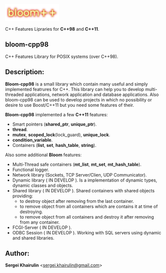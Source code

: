 <img src=bloom++-logo.png>

C++ Features Lipraries for **C++98** and **C++11**.

## bloom-cpp98
C++ Features Library for POSIX systems (over C++98).

## Description:

**Bloom-cpp98** is a small library which contain many useful and simply
implemented featrures for C++. This library can help you to develop
multi-threaded applications, network application and database 
applications. Also bloom-cpp98 can be used to develop projects in 
which no possibility or desire to use Boost/C++11 but you need some 
features of their.

**Bloom-cpp98** implemented a few **C++11** features:
  - Smart pointers (**shared_ptr**, **unique_ptr**).
  - **thread**.
  - **mutex**, **scoped_lock**(lock_guard), **unique_lock**.
  - **condition_variable**.
  - Containers (**list**, **set**, **hash_table**, **string**).

Also some additional **Bloom** features:
  - Multi-Thread safe containers (**mt_list**, **mt_set**, **mt_hash_table**).
  - Functional logger.
  - Network library (Sockets, TCP Server/Clien, UDP Communicator).
  - Dynamic library ( IN DEVELOP ).
    Is a implementation of dynamic types, dynamic classes and objects.
  - Shared library ( IN DEVELOP ).
      Shared containers with shared objects providing:
      - to destroy object after removing from the last container.
      - to remove object from all containers which are contains it
      at time of destroying.
      - to remove object from all containers and destroy it after
      removing from any container.
  - FCGI-Server ( IN DEVELOP ).
  - ODBC Session ( IN DEVELOP ).
    Working with SQL servers using dynamic and shared libraries.

## Author:

**Sergei Khairulin** \<sergei.khairulin@gmail.com\>

  
